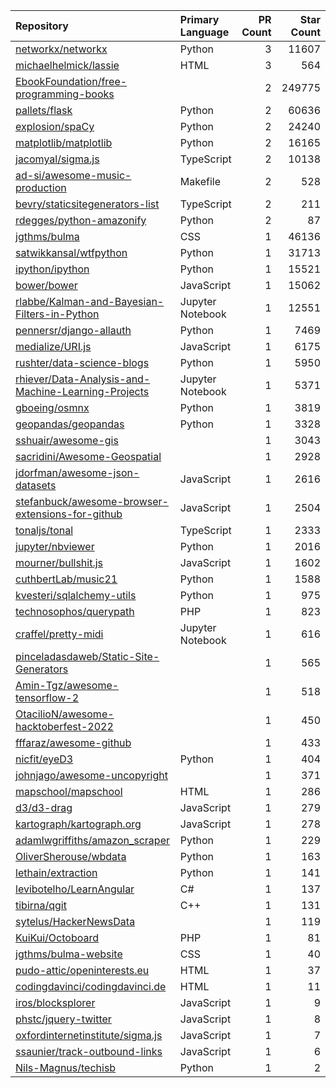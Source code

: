 | Repository | Primary Language | PR Count | Star Count |
| :-- | :-- | --: | --: |
| [networkx/networkx](https://github.com/networkx/networkx) | Python | 3 | 11607 |
| [michaelhelmick/lassie](https://github.com/michaelhelmick/lassie) | HTML | 3 | 564 |
| [EbookFoundation/free-programming-books](https://github.com/EbookFoundation/free-programming-books) |  | 2 | 249775 |
| [pallets/flask](https://github.com/pallets/flask) | Python | 2 | 60636 |
| [explosion/spaCy](https://github.com/explosion/spaCy) | Python | 2 | 24240 |
| [matplotlib/matplotlib](https://github.com/matplotlib/matplotlib) | Python | 2 | 16165 |
| [jacomyal/sigma.js](https://github.com/jacomyal/sigma.js) | TypeScript | 2 | 10138 |
| [ad-si/awesome-music-production](https://github.com/ad-si/awesome-music-production) | Makefile | 2 | 528 |
| [bevry/staticsitegenerators-list](https://github.com/bevry/staticsitegenerators-list) | TypeScript | 2 | 211 |
| [rdegges/python-amazonify](https://github.com/rdegges/python-amazonify) | Python | 2 | 87 |
| [jgthms/bulma](https://github.com/jgthms/bulma) | CSS | 1 | 46136 |
| [satwikkansal/wtfpython](https://github.com/satwikkansal/wtfpython) | Python | 1 | 31713 |
| [ipython/ipython](https://github.com/ipython/ipython) | Python | 1 | 15521 |
| [bower/bower](https://github.com/bower/bower) | JavaScript | 1 | 15062 |
| [rlabbe/Kalman-and-Bayesian-Filters-in-Python](https://github.com/rlabbe/Kalman-and-Bayesian-Filters-in-Python) | Jupyter Notebook | 1 | 12551 |
| [pennersr/django-allauth](https://github.com/pennersr/django-allauth) | Python | 1 | 7469 |
| [medialize/URI.js](https://github.com/medialize/URI.js) | JavaScript | 1 | 6175 |
| [rushter/data-science-blogs](https://github.com/rushter/data-science-blogs) | Python | 1 | 5950 |
| [rhiever/Data-Analysis-and-Machine-Learning-Projects](https://github.com/rhiever/Data-Analysis-and-Machine-Learning-Projects) | Jupyter Notebook | 1 | 5371 |
| [gboeing/osmnx](https://github.com/gboeing/osmnx) | Python | 1 | 3819 |
| [geopandas/geopandas](https://github.com/geopandas/geopandas) | Python | 1 | 3328 |
| [sshuair/awesome-gis](https://github.com/sshuair/awesome-gis) |  | 1 | 3043 |
| [sacridini/Awesome-Geospatial](https://github.com/sacridini/Awesome-Geospatial) |  | 1 | 2928 |
| [jdorfman/awesome-json-datasets](https://github.com/jdorfman/awesome-json-datasets) | JavaScript | 1 | 2616 |
| [stefanbuck/awesome-browser-extensions-for-github](https://github.com/stefanbuck/awesome-browser-extensions-for-github) | JavaScript | 1 | 2504 |
| [tonaljs/tonal](https://github.com/tonaljs/tonal) | TypeScript | 1 | 2333 |
| [jupyter/nbviewer](https://github.com/jupyter/nbviewer) | Python | 1 | 2016 |
| [mourner/bullshit.js](https://github.com/mourner/bullshit.js) | JavaScript | 1 | 1602 |
| [cuthbertLab/music21](https://github.com/cuthbertLab/music21) | Python | 1 | 1588 |
| [kvesteri/sqlalchemy-utils](https://github.com/kvesteri/sqlalchemy-utils) | Python | 1 | 975 |
| [technosophos/querypath](https://github.com/technosophos/querypath) | PHP | 1 | 823 |
| [craffel/pretty-midi](https://github.com/craffel/pretty-midi) | Jupyter Notebook | 1 | 616 |
| [pinceladasdaweb/Static-Site-Generators](https://github.com/pinceladasdaweb/Static-Site-Generators) |  | 1 | 565 |
| [Amin-Tgz/awesome-tensorflow-2](https://github.com/Amin-Tgz/awesome-tensorflow-2) |  | 1 | 518 |
| [OtacilioN/awesome-hacktoberfest-2022](https://github.com/OtacilioN/awesome-hacktoberfest-2022) |  | 1 | 450 |
| [fffaraz/awesome-github](https://github.com/fffaraz/awesome-github) |  | 1 | 433 |
| [nicfit/eyeD3](https://github.com/nicfit/eyeD3) | Python | 1 | 404 |
| [johnjago/awesome-uncopyright](https://github.com/johnjago/awesome-uncopyright) |  | 1 | 371 |
| [mapschool/mapschool](https://github.com/mapschool/mapschool) | HTML | 1 | 286 |
| [d3/d3-drag](https://github.com/d3/d3-drag) | JavaScript | 1 | 279 |
| [kartograph/kartograph.org](https://github.com/kartograph/kartograph.org) | JavaScript | 1 | 278 |
| [adamlwgriffiths/amazon_scraper](https://github.com/adamlwgriffiths/amazon_scraper) | Python | 1 | 229 |
| [OliverSherouse/wbdata](https://github.com/OliverSherouse/wbdata) | Python | 1 | 163 |
| [lethain/extraction](https://github.com/lethain/extraction) | Python | 1 | 141 |
| [levibotelho/LearnAngular](https://github.com/levibotelho/LearnAngular) | C# | 1 | 137 |
| [tibirna/qgit](https://github.com/tibirna/qgit) | C++ | 1 | 131 |
| [sytelus/HackerNewsData](https://github.com/sytelus/HackerNewsData) |  | 1 | 119 |
| [KuiKui/Octoboard](https://github.com/KuiKui/Octoboard) | PHP | 1 | 81 |
| [jgthms/bulma-website](https://github.com/jgthms/bulma-website) | CSS | 1 | 40 |
| [pudo-attic/openinterests.eu](https://github.com/pudo-attic/openinterests.eu) | HTML | 1 | 37 |
| [codingdavinci/codingdavinci.de](https://github.com/codingdavinci/codingdavinci.de) | HTML | 1 | 11 |
| [iros/blocksplorer](https://github.com/iros/blocksplorer) | JavaScript | 1 | 9 |
| [phstc/jquery-twitter](https://github.com/phstc/jquery-twitter) | JavaScript | 1 | 8 |
| [oxfordinternetinstitute/sigma.js](https://github.com/oxfordinternetinstitute/sigma.js) | JavaScript | 1 | 7 |
| [ssaunier/track-outbound-links](https://github.com/ssaunier/track-outbound-links) | JavaScript | 1 | 6 |
| [Nils-Magnus/techisb](https://github.com/Nils-Magnus/techisb) | Python | 1 | 2 |
